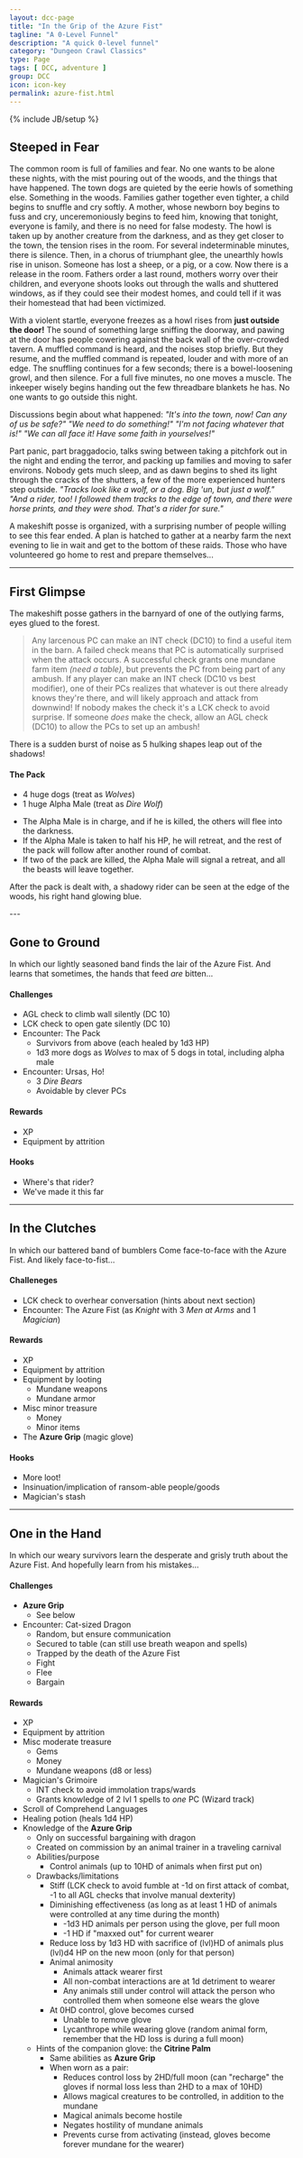 ```yaml
---
layout: dcc-page
title: "In the Grip of the Azure Fist"
tagline: "A 0-Level Funnel"
description: "A quick 0-level funnel"
category: "Dungeon Crawl Classics"
type: Page
tags: [ DCC, adventure ]
group: DCC
icon: icon-key
permalink: azure-fist.html
---
```

{% include JB/setup %}

## Steeped in Fear

The common room is full of families and fear. No one wants to be alone these nights, with the mist pouring out of the woods, and the things that have happened. The town dogs are quieted by the eerie howls of something else. Something in the woods. Families gather together even tighter, a child begins to snuffle and cry softly. A mother, whose newborn boy begins to fuss and cry, unceremoniously begins to feed him, knowing that tonight, everyone is family, and there is no need for false modesty. The howl is taken up by another creature from the darkness, and as they get closer to the town, the tension rises in the room. For several indeterminable minutes, there is silence. Then, in a chorus of triumphant glee, the unearthly howls rise in unison. Someone has lost a sheep, or a pig, or a cow. Now there is a release in the room. Fathers order a last round, mothers worry over their children, and everyone shoots looks out through the walls and shuttered windows, as if they could see their modest homes, and could tell if it was their homestead that had been victimized.

With a violent startle, everyone freezes as a howl rises from **just outside the door!** The sound of something large sniffing the doorway, and pawing at the door has people cowering against the back wall of the over-crowded tavern. A muffled command is heard, and the noises stop briefly. But they resume, and the muffled command is repeated, louder and with more of an edge. The snuffling continues for a few seconds; there is a bowel-loosening growl, and then silence. For a full five minutes, no one moves a muscle. The inkeeper wisely begins handing out the few threadbare blankets he has. No one wants to go outside this night.

Discussions begin about what happened:
_"It's into the town, now! Can any of us be safe?"_
_"We need to do something!"_
_"I'm not facing whatever that is!"_
_"We can all face it! Have some faith in yourselves!"_

Part panic, part braggadocio, talks swing between taking a pitchfork out in the night and ending the terror, and packing up families and moving to safer environs. Nobody gets much sleep, and as dawn begins to shed its light through the cracks of the shutters, a few of the more experienced hunters step outside. _"Tracks look like a wolf, or a dog. Big 'un, but just a wolf."_ _"And a rider, too! I followed them tracks to the edge of town, and there were horse prints, and they were shod. That's a rider for sure."_

A makeshift posse is organized, with a surprising number of people willing to see this fear ended. A plan is hatched to gather at a nearby farm the next evening to lie in wait and get to the bottom of these raids. Those who have volunteered go home to rest and prepare themselves...

---

## First Glimpse

The makeshift posse gathers in the barnyard of one of the outlying farms, eyes glued to the forest. 

> Any larcenous PC can make an INT check (DC10) to find a useful item in the barn. A failed check means that PC is automatically surprised when the attack occurs. A successful check grants one mundane farm item _(need a table)_, but prevents the PC from being part of any ambush.
> If any player can make an INT check (DC10 vs best modifier), one of their PCs realizes that whatever is out there already knows they're there, and will likely approach and attack from downwind! If nobody makes the check it's a LCK check to avoid surprise. If someone *does* make the check, allow an AGL check (DC10) to allow the PCs to set up an ambush!

There is a sudden burst of noise as 5 hulking shapes leap out of the shadows!

<div class="well well-sm">
<h4>The Pack</h4>
<ul><li>4 huge dogs (treat as <em>Wolves</em>)</li>
<li>1 huge Alpha Male (treat as <em>Dire Wolf</em>)</li></ul>
<p>
<ul><li>The Alpha Male is in charge, and if he is killed, the others will flee into the darkness.</li>
<li>If the Alpha Male is taken to half his HP, he will retreat, and the rest of the pack will follow after another round of combat.</li>
<li>If two of the pack are killed, the Alpha Male will signal a retreat, and all the beasts will leave together.</li></ul>
</p>
<p>
After the pack is dealt with, a shadowy rider can be seen at the edge of the woods, his right hand glowing blue.
</p>
</div>
---

## Gone to Ground

In which our lightly seasoned band finds the lair of the Azure Fist. And learns that sometimes, the hands that feed _are_ bitten...

#### Challenges

* AGL check to climb wall silently (DC 10)
* LCK check to open gate silently (DC 10)
* Encounter: The Pack
    * Survivors from above (each healed by 1d3 HP)
    * 1d3 more dogs as _Wolves_ to max of 5 dogs in total, including alpha male
* Encounter: Ursas, Ho!
    * 3 _Dire Bears_
    * Avoidable by clever PCs

#### Rewards

* XP
* Equipment by attrition

#### Hooks

* Where's that rider?
* We've made it this far

---

## In the Clutches

In which our battered band of bumblers Come face-to-face with the Azure Fist. And likely face-to-fist...

#### Challeneges

* LCK check to overhear conversation (hints about next section)
* Encounter: The Azure Fist (as _Knight_ with 3 _Men at Arms_ and 1 _Magician_)

#### Rewards

* XP
* Equipment by attrition
* Equipment by looting
    * Mundane weapons
    * Mundane armor
* Misc minor treasure
    * Money
    * Minor items
* The **Azure Grip** (magic glove)

#### Hooks

* More loot!
* Insinuation/implication of ransom-able people/goods
* Magician's stash

---

## One in the Hand

In which our weary survivors learn the desperate and grisly truth about the Azure Fist. And hopefully learn from his mistakes...

#### Challenges

* **Azure Grip**
    * See below
* Encounter: Cat-sized Dragon
    * Random, but ensure communication
    * Secured to table (can still use breath weapon and spells)
    * Trapped by the death of the Azure Fist
    * Fight
    * Flee
    * Bargain

#### Rewards

* XP
* Equipment by attrition
* Misc moderate treasure
    * Gems
    * Money
    * Mundane weapons (d8 or less)
* Magician's Grimoire
    * INT check to avoid immolation traps/wards
    * Grants knowledge of 2 lvl 1 spells to _one_ PC (Wizard track)
* Scroll of Comprehend Languages
* Healing potion (heals 1d4 HP)
* Knowledge of the **Azure Grip**
    * Only on successful bargaining with dragon
    * Created on commission by an animal trainer in a traveling carnival
    * Abilities/purpose
        * Control animals (up to 10HD of animals when first put on)
    * Drawbacks/limitations
        * Stiff (LCK check to avoid fumble at -1d on first attack of combat, -1 to all AGL checks that involve manual dexterity)
        * Diminishing effectiveness (as long as at least 1 HD of animals were controlled at any time during the month)
            * -1d3 HD animals per person using the glove, per full moon
            * -1 HD if "maxxed out" for current wearer
        * Reduce loss by 1d3 HD with sacrifice of (lvl)HD of animals plus (lvl)d4 HP on the new moon (only for that person)
        * Animal animosity
            * Animals attack wearer first
            * All non-combat interactions are at 1d detriment to wearer
            * Any animals still under control will attack the person who controlled them when someone else wears the glove
        * At 0HD control, glove becomes cursed
            * Unable to remove glove
            * Lycanthrope while wearing glove (random animal form, remember that the HD loss is during a full moon)
    * Hints of the companion glove: the **Citrine Palm**
        * Same abilities as **Azure Grip**
        * When worn as a pair:
            * Reduces control loss by 2HD/full moon (can "recharge" the gloves if normal loss less than 2HD to a max of 10HD)
            * Allows magical creatures to be controlled, in addition to the mundane
            * Magical animals become hostile
            * Negates hostility of mundane animals
            * Prevents curse from activating (instead, gloves become forever mundane for the wearer)